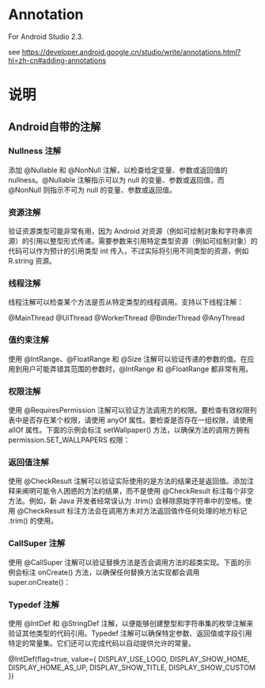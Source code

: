 # Annotation

For Android Studio 2.3.

see https://developer.android.google.cn/studio/write/annotations.html?hl=zh-cn#adding-annotations

# 说明

## Android自带的注解

### Nullness 注解

添加 @Nullable 和 @NonNull 注解，以检查给定变量、参数或返回值的 nullness。@Nullable 注解指示可以为 null 的变量、参数或返回值，而 @NonNull 则指示不可为 null 的变量、参数或返回值。

### 资源注解

验证资源类型可能非常有用，因为 Android 对资源（例如可绘制对象和字符串资源）的引用以整型形式传递。需要参数来引用特定类型资源（例如可绘制对象）的代码可以作为预计的引用类型 int 传入，不过实际将引用不同类型的资源，例如 R.string 资源。

### 线程注解

线程注解可以检查某个方法是否从特定类型的线程调用。支持以下线程注解：

@MainThread
@UiThread
@WorkerThread
@BinderThread
@AnyThread

### 值约束注解
使用 @IntRange、@FloatRange 和 @Size 注解可以验证传递的参数的值。在应用到用户可能弄错其范围的参数时，@IntRange 和 @FloatRange 都非常有用。

### 权限注解
使用 @RequiresPermission 注解可以验证方法调用方的权限。要检查有效权限列表中是否存在某个权限，请使用 anyOf 属性。要检查是否存在一组权限，请使用 allOf 属性。下面的示例会标注 setWallpaper() 方法，以确保方法的调用方拥有 permission.SET_WALLPAPERS 权限：

### 返回值注解

使用 @CheckResult 注解可以验证实际使用的是方法的结果还是返回值。添加注释来阐明可能令人困惑的方法的结果，而不是使用 @CheckResult 标注每个非空方法。例如，新 Java 开发者经常误认为 <String>.trim() 会移除原始字符串中的空格。使用 @CheckResult 标注方法会在调用方未对方法返回值作任何处理的地方标记 <String>.trim() 的使用。

### CallSuper 注解

使用 @CallSuper 注解可以验证替换方法是否会调用方法的超类实现。下面的示例会标注 onCreate() 方法，以确保任何替换方法实现都会调用 super.onCreate()：

### Typedef 注解


使用 @IntDef 和 @StringDef 注解，以便能够创建整型和字符串集的枚举注解来验证其他类型的代码引用。Typedef 注解可以确保特定参数、返回值或字段引用特定的常量集。它们还可以完成代码以自动提供允许的常量。

@IntDef(flag=true, value={
        DISPLAY_USE_LOGO,
        DISPLAY_SHOW_HOME,
        DISPLAY_HOME_AS_UP,
        DISPLAY_SHOW_TITLE,
        DISPLAY_SHOW_CUSTOM
})


